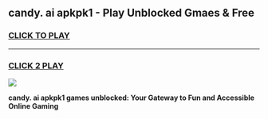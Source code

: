 
## candy. ai apkpk1 - Play Unblocked Gmaes & Free
<h3>
<a href="https://news.freeplayer.one?title=candy._ai_apkpk1&ref=16F">CLICK TO PLAY</a></h3>
<hr>

<h3>
<a href="https://news.freeplayer.one?title=candy._ai_apkpk1&ref=16F">CLICK 2 PLAY</a>
  
</h3>

<a href="https://news.freeplayer.one?title=candy._ai_apkpk1&ref=16F/"><img src="https://clearcache.store/games.png"></a>


**candy. ai apkpk1 games unblocked: Your Gateway to Fun and Accessible Online Gaming**
